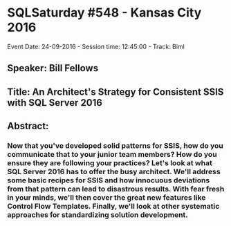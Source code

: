# SQLSaturday #548 - Kansas City 2016
Event Date: 24-09-2016 - Session time: 12:45:00 - Track: Biml
## Speaker: Bill Fellows
## Title: An Architect's Strategy for Consistent SSIS with SQL Server 2016
## Abstract:
### Now that you've developed solid patterns for SSIS, how do you communicate that to your junior team members? How do you ensure they are following your practices? Let's look at what SQL Server 2016 has to offer the busy architect. We'll address some basic recipes for SSIS and how innocuous deviations from that pattern can lead to disastrous results. With fear fresh in your minds, we'll then cover the great new features like Control Flow Templates. Finally, we'll look at other systematic approaches for standardizing solution development.
